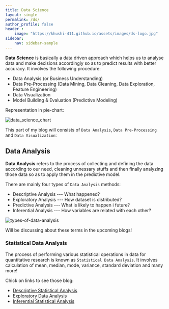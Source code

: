 ```yaml
---
title: Data Science 
layout: single
permalink: /ds/
author_profile: false
header :
    image: "https://khushi-411.github.io/assets/images/ds-logo.jpg"
sidebar:
    nav: sidebar-sample
---
```


**Data Science** is basically a data driven approach which helps us to analyse data and make decisions accordingly so as to predict results with better accuracy. It involves the following procedure:

* Data Analysis (or Business Understanding)
* Data Pre-Processing (Data Mining, Data Cleaning, Data Exploration, Feature Engineering)
* Data Visualization
* Model Building & Evaluation (Predictive Modeling)

Representation in pie-chart:

![data_science_chart](https://user-images.githubusercontent.com/62256509/120885499-f5bf7200-c606-11eb-8e0e-ca9d5f7fdd55.png)


This part of my blog will consists of `Data Analysis`, `Data Pre-Processing` and `Data Visualization`:

## **Data Analysis** 

**Data Analysis** refers to the process of collecting and defining the data according to our need, cleaning unnessary stuffs and then finally analyzing those data so as to apply them in the predictive model. 

There are mainly four types of `Data Analysis` methods:

* Descriptive Analysis --- What happened?
* Exploratory Analysis --- How dataset is distributed?
* Predictive Analysis --- What is likely to happen i future?
* Inferential Analysis --- How variables are related with each other?

![types-of-data-analysis](https://user-images.githubusercontent.com/62256509/120888592-b731b380-c616-11eb-8a57-d337d946828b.jpg)

Will be discussing about these terms in the upcoming blogs! 

### **Statistical Data Analysis**

The process of performing various statistical operations in data for quantitative research is known as `Statistical Data Analysis`. It involves calculation of mean, median, mode, variance, standard deviation and many more! 

Chick on links to see those blog:

* [Descriptive Statistical Analysis](https://github.com/khushi-411/khushi-411.github.io/blob/master/_posts/2021-6-5-ds_stats_1.md) 
* [Exploratory Data Analysis](https://khushi-411.github.io/_posts/2021-6-6-ds_stats_2.md)
* [Inferential Statistical Analysis](https://khushi-411.github.io/_posts/2021-6-6-ds_stats_3.md)
